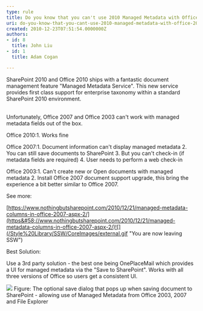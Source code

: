 ```yaml
---
type: rule
title: Do you know that you can't use 2010 Managed Metadata with Office 2007 out of the box?
uri: do-you-know-that-you-cant-use-2010-managed-metadata-with-office-2007-out-of-the-box
created: 2010-12-23T07:51:54.0000000Z
authors:
- id: 8
  title: John Liu
- id: 1
  title: Adam Cogan

---
```


 SharePoint 2010 and Office 2010 ships with a fantastic document management feature "Managed Metadata Service". This new service provides first class support for enterprise taxonomy within a standard SharePoint 2010 environment. 

<br>Unfortunately, Office 2007 and Office 2003 can't work with managed metadata fields out of the box. 

Office 2010:1. Works fine


Office 2007:1. Document information can't display managed metadata
2. You can still save documents to SharePoint
3. But you can't check-in (if metadata fields are required)
4. User needs to perform a web check-in


Office 2003:1. Can't create new or Open documents with managed metadata
2. Install Office 2007 document support upgrade, this bring the experience a bit better similar to Office 2007.

 See more: 

[https://www.nothingbutsharepoint.com/2010/12/21/managed-metadata-columns-in-office-2007-aspx-2/](https&#58;//www.nothingbutsharepoint.com/2010/12/21/managed-metadata-columns-in-office-2007-aspx-2/)![](/Style%20Library/SSW/CoreImages/external.gif "You are now leaving SSW")

Best Solution:

 Use a 3rd party solution - the best one being OnePlaceMail which provides a UI for managed metadata via the "Save to SharePoint". Works with all three versions of Office so users get a consistent UI.     

![](/SoftwareDevelopment/RulesToBetterSharePoint/PublishingImages/OnePlaceMail.jpg)
Figure: The optional save dialog that pops up when saving document to SharePoint - allowing use of Managed Metadata from Office 2003, 2007 and File Explorer
